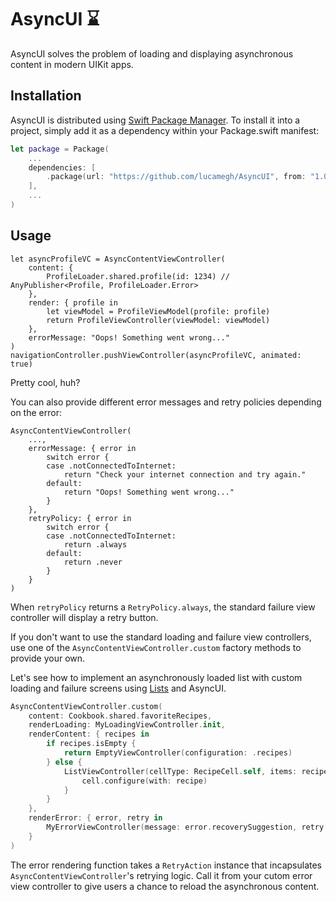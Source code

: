 # AsyncUI ⌛️

AsyncUI solves the problem of loading and displaying asynchronous content in modern UIKit apps.

## Installation

AsyncUI is distributed using [Swift Package Manager](https://swift.org/package-manager). To install it into a project, simply add it as a dependency within your Package.swift manifest:

```swift
let package = Package(
    ...
    dependencies: [
        .package(url: "https://github.com/lucamegh/AsyncUI", from: "1.0.0")
    ],
    ...
)
```

## Usage

```
let asyncProfileVC = AsyncContentViewController(
    content: {
        ProfileLoader.shared.profile(id: 1234) // AnyPublisher<Profile, ProfileLoader.Error>
    },
    render: { profile in
        let viewModel = ProfileViewModel(profile: profile)
        return ProfileViewController(viewModel: viewModel)
    },
    errorMessage: "Oops! Something went wrong..."
)
navigationController.pushViewController(asyncProfileVC, animated: true)
```

Pretty cool, huh? 

You can also provide different error messages and retry policies depending on the error:

```
AsyncContentViewController(
    ...,
    errorMessage: { error in
        switch error {
        case .notConnectedToInternet:
            return "Check your internet connection and try again."
        default:
            return "Oops! Something went wrong..."
        }
    },
    retryPolicy: { error in
        switch error {
        case .notConnectedToInternet:
            return .always
        default:
            return .never
        }
    }
)
```

When `retryPolicy` returns a `RetryPolicy.always`, the standard failure view controller will display a retry button.

If you don't want to use the standard loading and failure view controllers, use one of the `AsyncContentViewController.custom` factory methods to provide your own.

Let's see how to implement an asynchronously loaded list with custom loading and failure screens using [Lists](https://github.com/lucamegh/Lists) and AsyncUI.

```swift
AsyncContentViewController.custom(
    content: Cookbook.shared.favoriteRecipes,
    renderLoading: MyLoadingViewController.init,
    renderContent: { recipes in
        if recipes.isEmpty {
            return EmptyViewController(configuration: .recipes)
        } else {
            ListViewController(cellType: RecipeCell.self, items: recipes) { cell, recipe in
                cell.configure(with: recipe)
            }
        }
    },
    renderError: { error, retry in
        MyErrorViewController(message: error.recoverySuggestion, retry: retry)
    }
)
```

The error rendering function takes a `RetryAction` instance that incapsulates `AsyncContentViewController`'s retrying logic. Call it from your cutom error view controller to give users a chance to reload the asynchronous content.
